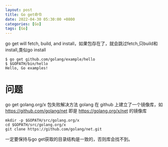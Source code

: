 ```yaml
---
layout: post
title: Go get命令
date: 2022-04-30 05:30:00 +0800
categories: [Go]
tags: [Go]
---
```

go get will fetch, build, and install，如果包存在了，就会跳过fetch,只build和install,类似go install
```
$ go get github.com/golang/example/hello
$ $GOPATH/bin/hello
Hello, Go examples!
```
# 问题
go get golang.org/x 包失败解决方法
golang 在 github 上建立了一个镜像库，如 https://github.com/golang/net 即是 https://golang.org/x/net 的镜像库
```
mkdir -p $GOPATH/src/golang.org/x
cd $GOPATH/src/golang.org/x
git clone https://github.com/golang/net.git
```
一定要保持与go get获取的目录结构是一致的，否则库会找不到。